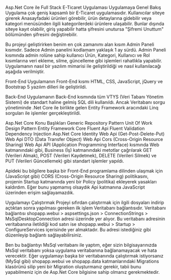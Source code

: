 Asp.Net Core ile Full Stack E-Ticaret Uygulaması
Uygulamaya Genel Bakış
Uygulama çok geniş kapsamlı bir E-Ticaret uygulamasıdır. Kullanıcılar siteye girerek Anasayfadaki ürünleri görebilir, ürün detaylarına gidebilir veya kategori menüsünden ilgili kategorilerdeki ürünlere ulaşabilir. Bunlar dışında siteye kayıt olabilir, giriş yapabilir hatta şifresini unutursa "Şifremi Unuttum" bölümünden şifresini değiştirebilir.

Bu projeyi geliştirirken benim en çok zamanımı alan kısım Admin Paneli kısmıdır. Sadece Admin panelini kodlamam yaklaşık 1 ay sürdü. Admin Paneli kısmında admin rolüne sahip kullanıcı Ürün, Kategori, Kullanıcı ve Rol kısımlarına veri ekleme, silme, güncelleme gibi işlemleri rahatlıkla yapabilir. Uygulamanın nasıl bir yazılım mimarisi ile geliştirildiği ve nasıl kullanılacağı aşağıda verilmiştir.

Front-End
Uygulamanın Front-End kısmı HTML, CSS, JavaScript, jQuery ve Bootstrap 5 yazılım dilleri ile geliştirildi.

Back-End
Uygulamanın Back-End kısmında tüm VTYS (Veri Tabanı Yönetim Sistemi) de standart haline gelmiş SQL dili kullanıldı. Ancak Veritabanı sorgu yönetiminde .Net Core ile birlikte gelen Entity Framework aracındaki Linq sorguları ile işlemler gerçekleştirildi.

Asp.Net Core Konu Başlıkları
Generic Repository Pattern
Unit Of Work Design Pattern
Entity Framework Core
Fluent Api
Fluent Validation
Dependency Injection
Asp.Net Core Identity
Web Api (Get-Post-Delete-Put)
Web Api DTO (Data Transfer Object)
Web Api Cors (Cross-Origin Resource Sharing)
Web Api
API (Application Programming Interface) kısmında Web katmanındaki gibi, Business (İş) katmanındaki metotlar çağrılarak GET (Verileri Almak), POST (Verileri Kaydetmek), DELETE (Verileri Silmek) ve PUT (Verileri Güncellemek) gibi standart işlemler yapıldı.

Apideki bu bilgilere başka bir Front-End programlama dilinden ulaşmak için (JavaScript gibi) CORS (Cross-Origin Resource Sharing) politikasını, projenin Startup katmanında yeni bir Policy (politika) ekleyerek yasakları kaldırdım. Eğer bunu yapmamış olsaydık Api katmanına JavaScript üzerinden erişim sağlayamazdık.

Uygulamayı Çalıştırmak
Projeyi sıfırdan çalıştırmak için ilgili dosyaları indirip açtıktan sonra yapılması gereken ilk işlem Veritabanı bağlantısıdır. Veritabanı bağlantısı shopapp.webui > aspsettings.json > ConnectionStrings > MsSqlDesktopConnection adresi üzerinde yer alıyor. Bu veritabanı adresinin veritabanına iletildiği kod satırı ise shopapp.webui > Startup > ConfigureServices içerisinde yer almaktadır. Bu adresi istediğiniz gibi düzenleyip bağlantı sağlayabilirsiniz.

Ben bu bağlantıyı MsSql veritabanı ile yaptım, eğer sizin bilgisayarınızda MsSql veritabanı yoksa uygulama veritabanına bağlanamayacak ve hata verecektir. Eğer uygulamayı başka bir veritabanında çalıştırmak istiyorsanız (MySql gibi) shopapp.webui ve shopapp.data katmanlarındaki Migrations klasörünü silip yeni bir Migration oluşturmanız gerekir, tabii bunu yapabilmeniz için de Asp.Net Core bilgisine sahip olmanız gerekmektedir.
